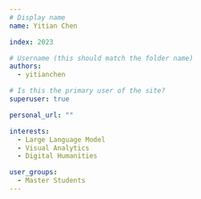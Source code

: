 ```yaml
---
# Display name
name: Yitian Chen

index: 2023

# Username (this should match the folder name)
authors:
  - yitianchen

# Is this the primary user of the site?
superuser: true

personal_url: ""

interests:
  - Large Language Model
  - Visual Analytics
  - Digital Humanities

user_groups:
  - Master Students
---
```

